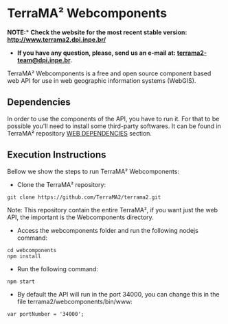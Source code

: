 # TerraMA² Webcomponents

**NOTE:*** **Check the website for the most recent stable version: http://www.terrama2.dpi.inpe.br/**
* **If you have any question, please, send us an e-mail at: terrama2-team@dpi.inpe.br.**

TerraMA² Webcomponents is a free and open source component based web API for use in web geographic information systems (WebGIS).

## Dependencies

In order to use the components of the API, you have to run it. For that to be possible you'll need to install some third-party softwares. It can be found in TerraMA² repository [WEB DEPENDENCIES](https://github.com/TerraMA2/terrama2#web-application-and-components-dependencies) section.

## Execution Instructions

Bellow we show the steps to run TerraMA² Webcomponents:

- Clone the TerraMA² repository:

```
git clone https://github.com/TerraMA2/terrama2.git
```

Note: This repository contain the entire TerraMA², if you want just the web API, the important is the Webcomponents directory.

- Access the webcomponents folder and run the following nodejs command:

```
cd webcomponents
npm install
```

- Run the following command:

```
npm start
```

- By default the API will run in the port 34000, you can change this in the file terrama2/webcomponents/bin/www:

```
var portNumber = '34000';
```
